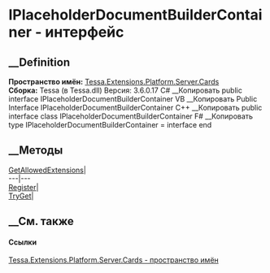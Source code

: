 # IPlaceholderDocumentBuilderContainer - интерфейс
##  __Definition
 **Пространство имён:**
[Tessa.Extensions.Platform.Server.Cards](N_Tessa_Extensions_Platform_Server_Cards.htm)  
 **Сборка:** Tessa (в Tessa.dll) Версия: 3.6.0.17
C# __Копировать
     public interface IPlaceholderDocumentBuilderContainer
VB __Копировать
     Public Interface IPlaceholderDocumentBuilderContainer
C++ __Копировать
     public interface class IPlaceholderDocumentBuilderContainer
F# __Копировать
     type IPlaceholderDocumentBuilderContainer = interface end
##  __Методы
[GetAllowedExtensions](M_Tessa_Extensions_Platform_Server_Cards_IPlaceholderDocumentBuilderContainer_GetAllowedExtensions.htm)|  
---|---  
[Register](M_Tessa_Extensions_Platform_Server_Cards_IPlaceholderDocumentBuilderContainer_Register.htm)|  
[TryGet](M_Tessa_Extensions_Platform_Server_Cards_IPlaceholderDocumentBuilderContainer_TryGet.htm)|  
## __См. также
#### Ссылки
[Tessa.Extensions.Platform.Server.Cards - пространство
имён](N_Tessa_Extensions_Platform_Server_Cards.htm)
